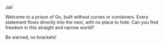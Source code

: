Jail

Welcome to a prison of Go, built without curves or containers. Every statement flows directly into the next, with no place to hide. Can you find freedom in this straight and narrow world?

Be warned, no brackets!
